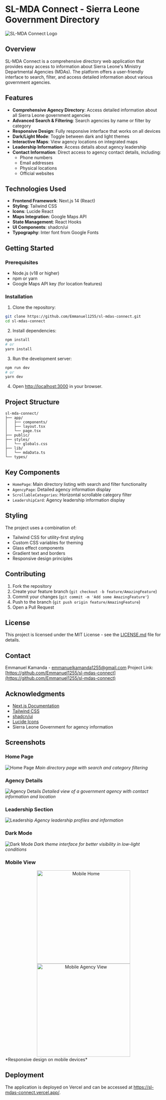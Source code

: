 # SL-MDA Connect - Sierra Leone Government Directory

![SL-MDA Connect Logo](public/logo.png)

## Overview

SL-MDA Connect is a comprehensive directory web application that provides easy access to information about Sierra Leone's Ministry Departmental Agencies (MDAs). The platform offers a user-friendly interface to search, filter, and access detailed information about various government agencies.

## Features

- **Comprehensive Agency Directory**: Access detailed information about all Sierra Leone government agencies
- **Advanced Search & Filtering**: Search agencies by name or filter by category
- **Responsive Design**: Fully responsive interface that works on all devices
- **Dark/Light Mode**: Toggle between dark and light themes
- **Interactive Maps**: View agency locations on integrated maps
- **Leadership Information**: Access details about agency leadership
- **Contact Information**: Direct access to agency contact details, including:
  - Phone numbers
  - Email addresses
  - Physical locations
  - Official websites

## Technologies Used

- **Frontend Framework**: Next.js 14 (React)
- **Styling**: Tailwind CSS
- **Icons**: Lucide React
- **Maps Integration**: Google Maps API
- **State Management**: React Hooks
- **UI Components**: shadcn/ui
- **Typography**: Inter font from Google Fonts

## Getting Started

### Prerequisites

- Node.js (v18 or higher)
- npm or yarn
- Google Maps API key (for location features)

### Installation

1. Clone the repository:
```bash
git clone https://github.com/Emmanuel1255/sl-mdas-connect.git
cd sl-mdas-connect
```

2. Install dependencies:
```bash
npm install
# or
yarn install
```

3. Run the development server:
```bash
npm run dev
# or
yarn dev
```

4. Open [http://localhost:3000](http://localhost:3000) in your browser.

## Project Structure

```
sl-mda-connect/
├── app/
│   ├── components/
│   ├── layout.tsx
│   └── page.tsx
├── public/
├── styles/
│   └── globals.css
├── lib/
│   └── mdaData.ts
└── types/
```

## Key Components

- `HomePage`: Main directory listing with search and filter functionality
- `AgencyPage`: Detailed agency information display
- `ScrollableCategories`: Horizontal scrollable category filter
- `LeadershipCard`: Agency leadership information display

## Styling

The project uses a combination of:
- Tailwind CSS for utility-first styling
- Custom CSS variables for theming
- Glass effect components
- Gradient text and borders
- Responsive design principles

## Contributing

1. Fork the repository
2. Create your feature branch (`git checkout -b feature/AmazingFeature`)
3. Commit your changes (`git commit -m 'Add some AmazingFeature'`)
4. Push to the branch (`git push origin feature/AmazingFeature`)
5. Open a Pull Request

## License

This project is licensed under the MIT License - see the [LICENSE.md](LICENSE.md) file for details.

## Contact

Emmanuel Kamanda - emmanuelkamanda1255@gmail.com
Project Link: [https://github.com/Emmanuel1255/sl-mdas-connect](https://github.com/Emmanuel1255/sl-mdas-connect)

## Acknowledgments

- [Next.js Documentation](https://nextjs.org/docs)
- [Tailwind CSS](https://tailwindcss.com)
- [shadcn/ui](https://ui.shadcn.com)
- [Lucide Icons](https://lucide.dev)
- Sierra Leone Government for agency information

## Screenshots

### Home Page
![Home Page](public/screenshots/homepage.jpeg)
*Main directory page with search and category filtering*

### Agency Details
![Agency Details](public/screenshots/agency.png)
*Detailed view of a government agency with contact information and location*

### Leadership Section
![Leadership](public/screenshots/leadership.png)
*Agency leadership profiles and information*

### Dark Mode
![Dark Mode](public/screenshots/homepageDark.jpeg)
*Dark theme interface for better visibility in low-light conditions*

### Mobile View
<div align="center">
  <img src="public/screenshots/mobile-home.png" alt="Mobile Home" width="300"/>
  <img src="public/screenshots/mobile-agency.png" alt="Mobile Agency View" width="300"/>
</div>
*Responsive design on mobile devices*




## Deployment

The application is deployed on Vercel and can be accessed at https://sl-mdas-connect.vercel.app/.


